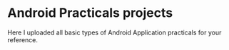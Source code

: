 # Android Practicals projects

 Here I uploaded all basic types of Android Application practicals for your reference.

